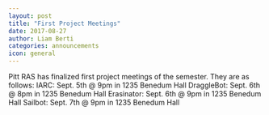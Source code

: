 ```yaml
---
layout: post
title: "First Project Meetings"
date: 2017-08-27
author: Liam Berti
categories: announcements
icon: general
---
```


<p>
Pitt RAS has finalized first project meetings of the semester. 
They are as follows:
IARC: 		  Sept. 5th @ 9pm in 1235 Benedum Hall
DraggleBot:   Sept. 6th @ 8pm in 1235 Benedum Hall
Erasinator:   Sept. 6th @ 9pm in 1235 Benedum Hall
Sailbot: 	  Sept. 7th @ 9pm in 1235 Benedum Hall
</p>

